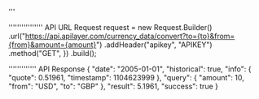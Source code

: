 '''
<!-- TO-DO
3. Integrate Redis
4. Deploy to Heroku
5. Use GitHub secret
6. Use Json-P instead of Jackson
7. Use WebClient instead of RestTemplate -->

''''''''''''''''
API URL
    Request request = new Request.Builder()
      .url("https://api.apilayer.com/currency_data/convert?to={to}&from={from}&amount={amount}")
      .addHeader("apikey", "APIKEY")
      .method("GET", })
      .build();

'''''''''''''
API Response
{
  "date": "2005-01-01",
  "historical": true,
  "info": {
    "quote": 0.51961,
    "timestamp": 1104623999
  },
  "query": {
    "amount": 10,
    "from": "USD",
    "to": "GBP"
  },
  "result": 5.1961,
  "success": true
}





